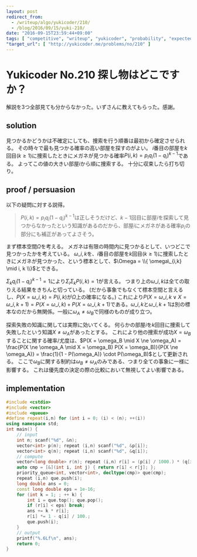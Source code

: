 ```yaml
---
layout: post
redirect_from:
  - /writeup/algo/yukicoder/210/
  - /blog/2016/09/15/yuki-210/
date: "2016-09-15T23:59:44+09:00"
tags: [ "competitive", "writeup", "yukicoder", "probability", "expected-value" ]
"target_url": [ "http://yukicoder.me/problems/no/210" ]
---
```


# Yukicoder No.210 探し物はどこですか？

解説を$3$つ全部見ても分からなかった。いずさんに教えてもらった。感謝。

## solution

見つかるかどうかは不確定にしても、捜索を行う順番は最初から確定させられる。
その時々で最も見つかる確率の高い部屋を探すのがよい。
$i$番目の部屋を$k$回目($k \ge 1$)に捜索したときにメガネが見つかる確率$P(i,k) = p_iq_i{(1 - q_i)}^{k-1}$である。
よってこの値の大きい部屋$i$から順に捜索する。
十分に収束したら打ち切り。

## proof / persuasion

以下の疑問に対する説得。

>   $P(i,k) = p_iq_i{(1 - q_i)}^{k-1}$は正しそうだけど、$k-1$回目に部屋$i$を探索して見つからなかったという知識があるのだから、部屋$i$にメガネがある確率$p_i$の部分にも補正があってよさそう。

まず標本空間$\Omega$を考える。
メガネは有限の時間内に見つかるとして、いつどこで見つかったかを考えている。
$\omega\_{i,k}$を、$i$番目の部屋を$k$回目($k \ge 1$)に捜索したときにメガネが見つかった、という標本として、$\Omega = \\{ \omega\_{i,k} \mid i, k \\}$とできる。

$\Sigma_k q_i{(1 - q_i)}^{k-1} = 1$により$\Sigma_i \Sigma_k P(i,k) = 1$が言える。
つまり上の$\omega\_{i,k}$は全ての取りえる結果をきちんと切っている。
(だから事象でもなくて標本空間と言えるし、$P(X = \omega\_{i,k}) = P(i,k)$が$\Omega$上の確率になる。)
これにより$P(X = \omega\_{i,k} \lor X = \omega\_{i,k+1}) = P(X = \omega\_{i,k}) + P(X = \omega\_{i,k+1})$である。$\omega\_{i,k}$と$\omega\_{i,k+1}$は別の標本なのだから無関係。一般に$\omega_A \ne \omega_B$で同様のものが成り立つ。

探索失敗の知識に関しては実際に効いてくる。
何らかの部屋$i$を$k$回目に捜索して失敗したという知識$X \ne \omega_A$があったとする。
これにより他の捜索が成功$X = \omega_B$することに関する確率/尤度は、$P(X = \omega_B \mid X \ne \omega_A) = \frac{P(X \ne \omega_A \mid X = \omega_B) P(X = \omega_B)}{P(X \ne \omega_A)} = \frac{1}{1 - P(\omega_A)} \cdot P(\omega_B)$として更新される。
ここで$\omega_B$に関する制約は$\omega_B \ne \omega_A$のみである、つまり全ての事象に一様に影響する。
これは優先度の決定の際の比較において無視してよい影響である。

## implementation

``` c++
#include <cstdio>
#include <vector>
#include <queue>
#define repeat(i,n) for (int i = 0; (i) < (n); ++(i))
using namespace std;
int main() {
    // input
    int n; scanf("%d", &n);
    vector<int> p(n); repeat (i,n) scanf("%d", &p[i]);
    vector<int> q(n); repeat (i,n) scanf("%d", &q[i]);
    // compute
    vector<long double> r(n); repeat (i,n) r[i] = (p[i] / 1000.) * (q[i] / 100.);
    auto cmp = [&](int i, int j) { return r[i] < r[j]; };
    priority_queue<int, vector<int>, decltype(cmp)> que(cmp);
    repeat (i,n) que.push(i);
    long double ans = 0;
    const long double eps = 1e-16;
    for (int k = 1; ; ++ k) {
        int i = que.top(); que.pop();
        if (r[i] < eps) break;
        ans += k * r[i];
        r[i] *= 1 - q[i] / 100.;
        que.push(i);
    }
    // output
    printf("%.6Lf\n", ans);
    return 0;
}
```
